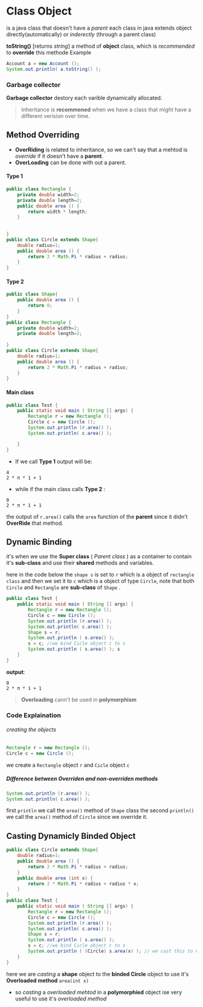 # Class Object
is a java class that doesn't have a _parent_ each class in java extends object directly(automatically) or _inderectly_ (through a parent class)

**toString()** [returns _string_] a method of __object__ class, which is _recommended_ to __override__ this methode
Example
```java
Account a = new Account ();
System.out.println( a.toString() );
```

### Garbage collector
__Garbage collector__ destory each varible dynamically allocated.

> Inheritance is __recommened__ when we have a class that might have a different verision over time.

## Method Overriding
+ __OverRiding__ is related to inheritance, so we can't say that a mehtod is _override_ if it doesn't have a __parent__.
+ __OverLoading__ can be done with out a parent.
  
#### Type 1
```java
public class Rectangle {
    private double width=2;
    private double length=2;
    public double area () {
        return width * length;
    }
  
   
}
public class Circle extends Shape{
    double radius=1;
    public double area () {
        return 2 * Math.Pi * radius + radius;
    }
}
```
#### Type 2
```java
public class Shape{
    public double area () {
        return 0;
    }
}
public class Rectangle {
    private double width=2;
    private double length=2;
   
}
public class Circle extends Shape{
    double radius=1;
    public double area () {
        return 2 * Math.Pi * radius + radius;
    }
}
```
#### Main class
```java
public class Test {
    public static void main ( String [] args) {
        Rectangle r = new Rectangle ();
        Circle c = new Circle ();
        System.out.println (r.area() );
        System.out.println( c.area() );

    }
}
```
+ If we call __Type 1__ output will be:
``` text
4
2 * π * 1 + 1
```
+ while if the main class calls __Type 2__ :
```text
0
2 * π * 1 + 1
```
the output of `r.area()` calls the `area` function of the __parent__ since it didn't __OverRide__ that method.

## Dynamic Binding
it's when we use the __Super class__ ( _Parent class_ ) as a container to contain it's __sub-class__ and use their __shared__ methods and variables. 

here in the code below the `shape s` is set to `r` which is a object of `rectangle class` and then we set it to 
`c` which is a object of type `Circle`, note that both `Circle` and `Rectangle` are __sub-class__ of `Shape` .
```java
public class Test {
    public static void main ( String [] args) {
        Rectangle r = new Rectangle ();
        Circle c = new Circle ();
        System.out.println (r.area() );
        System.out.println( c.area() );
        Shape s = r;
        System.out.println ( s.area() ); 
        s = c; //we bind Cicle object c to s
        System.out.println ( s.area() ); s
    }
}
```
__output__:
```text
0
2 * π * 1 + 1
```
> __Overloading__ cann't be used in __polymorphism__
### Code Explaination
###### creating the objects
```java
Rectangle r = new Rectangle ();
Circle c = new Circle ();
```
we create a `Rectangle` object `r` and `Cicle` object `c` 
##### Difference between Overriden and non-overriden methods
```java
System.out.println (r.area() );
System.out.println( c.area() );
```
first `println` we call the `area()` method of `Shape` class the second `println()` we call the `area()` method of `Circle` since we override it.



## Casting Dynamicly Binded Object
```java
public class Circle extends Shape{
    double radius=1;
    public double area () {
        return 2 * Math.Pi * radius + radius;
    }
    public double area (int x) {
        return 2 * Math.Pi * radius + radius * x;
    }
}
public class Test {
    public static void main ( String [] args) {
        Rectangle r = new Rectangle ();
        Circle c = new Circle ();
        System.out.println (r.area() );
        System.out.println( c.area() );
        Shape s = r;
        System.out.println ( s.area() ); 
        s = c; //we bind Cicle object c to s
        System.out.println ( (Circle) s.area(x) ); // we cast this to Circle
    }
}
```
here we are _casting_ a __shape__ object to the __binded Circle__ object to use it's __Overloaded method__ `area(int x)`
+ so _casting_ a _overloaded mehtod_ in a __polymorphied__ object ise very useful to use it's _overloaded method_
